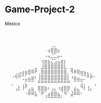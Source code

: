 # Game-Project-2

Mexico

⠀⠀⠀⠀⠀⠀⠀⠀⠀⠀⠀⠀⠀⠀⠀⠀⠀⠀⠀⠀⠀⠀⠀⠀⠀⠀⠀⠀⠀⠀
⠀⠀⠀⠀⠀⠀⠀⠀⠀⠀⠀⠀⠀⠀⠀⠀⠀⠀⠀⠀⠀⠀⠀⠀⠀⠀⠀⠀⠀⠀
⠀⠀⠀⠀⠀⠀⠀⠀⠀⠀⠀⠀⠀⠀⢀⡀⠀⠀⠀⠀⠀⠀⠀⠀⠀⠀⠀⠀⠀⠀ 
⠀⠀⠀⠀⠀⠀⠀⠀⠀⠀⠀⠀⠀⢴⣿⣿⡦⠀⠀⠀⠀⠀⠀⠀⠀⠀⠀⠀⠀⠀ 
⠀⠀⠀⠀⠀⠀⠀⠀⠀⠀⠀⠀⠠⢤⣈⣁⡤⠄⠀⠀⠀⠀⠀⠀⠀⠀⠀⠀⠀⠀ 
⠀⠀⠀⠀⠀⠀⠀⠀⠀⠀⠀⢰⣶⣦⣌⣡⣤⣶⡆⠀⠀⠀⠀⠀⠀⠀⠀⠀⠀⠀ 
⠀⠀⠀⠀⠀⠀⠀⠀⠀⣀⠀⣸⣿⣿⣿⣿⣿⣿⣇⠀⣀⠀⠀⠀⠀⠀⠀⠀⠀⠀ 
⠀⠀⠀⢀⣠⣴⣶⣿⠿⠟⢀⣿⣿⣿⣿⣿⣿⣿⣿⡀⠻⠿⢿⣶⣦⣄⡀⠀⠀⠀ 
⠀⠀⠐⠻⠛⢉⣁⣤⣶⠆⢸⣿⣿⣿⣿⣿⣿⣿⣿⡇⠰⣶⣤⣈⡉⠛⠟⠂⠀⠀ 
⠀⠀⡀⠀⠀⢀⣍⠉⠉⠀⠛⠛⠛⠛⠛⠛⠛⠛⠛⠛⠀⠉⠉⣩⡀⠀⠀⢀⠀⠀ 
⠀⠀⠀⢠⡇⠸⠋⣠⣦⠀⢿⣿⣷⠆⢠⡄⠰⣾⣿⡿⠀⣴⣄⠙⠇⢸⡄⠀⠀⠀ 
⠀⠀⠀⠀⠀⠀⠐⠿⠿⣧⠈⠟⢁⣴⣿⣿⣦⡈⠻⠁⣼⠿⠿⠂⠀⠀⠀⠀⠀⠀ 
⠀⠀⠀⠀⠀⠀⠀⠀⠀⠀⠀⠀⠈⠉⠉⠉⠉⠁⠀⠀⠀⠀⠀⠀⠀⠀⠀⠀⠀⠀ 
⠀⠀⠀⠀⠀⠀⠀⠀⠀⠀⠀⠀⠀⠀⠀⠀⠀⠀⠀⠀⠀⠀⠀⠀⠀⠀⠀⠀⠀⠀ 
⠀⠀⠀⠀⠀⠀⠀⠀⠀⠀⠀⠀⠀⠀⠀⠀⠀⠀⠀⠀⠀⠀⠀⠀⠀⠀⠀⠀⠀⠀

